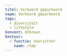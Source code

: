 ```yaml
---
titel: Verkeerd geparkeerd
naam: Verkeerd geparkeerd
tags:
  - diversiteit
  - lifestyle
konvent: Unknown
bestuur:
  - functie: Voorzitter
    naam: /tmp
---
```

